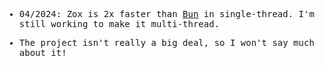 <samp>

- 04/2024:  Zox is 2x faster than [Bun](https://bun.sh/) in single-thread. I'm still working to make it multi-thread.



- The project isn't really a big deal, so I won't say much about it!





